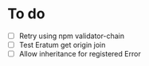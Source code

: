 # To do
- [ ] Retry using npm validator-chain
- [ ] Test Eratum get origin join
- [ ] Allow inheritance for registered Error